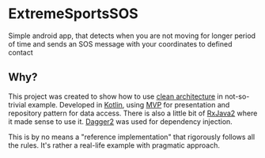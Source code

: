 # ExtremeSportsSOS
Simple android app, that detects when you are not moving for longer period of time and sends an SOS message with your coordinates to defined contact

## Why?
This project was created to show how to use [clean architecture](https://8thlight.com/blog/uncle-bob/2012/08/13/the-clean-architecture.html) in not-so-trivial example. Developed in [Kotlin](kotlinlang.org), using [MVP](https://en.wikipedia.org/wiki/Model–view–presenter) for presentation and repository pattern for data access. There is also a little bit of [RxJava2](https://github.com/ReactiveX/RxJava) where it made sense to use it. [Dagger2](https://github.com/google/dagger) was used for dependency injection.  
  
This is by no means a "reference implementation" that rigorously follows all the rules. It's rather a real-life example with pragmatic approach.
